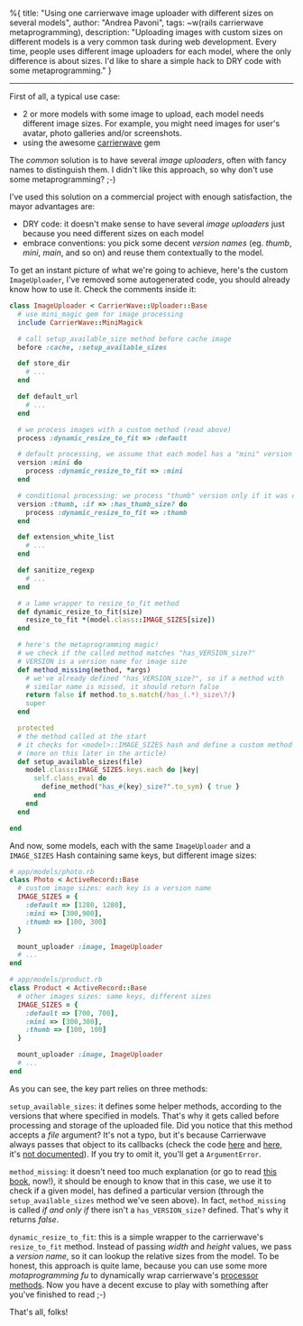 %{
title: "Using one carrierwave image uploader with different sizes on several models",
author: "Andrea Pavoni",
tags: ~w(rails carrierwave metaprogramming),
description: "Uploading images with custom sizes on different models is a very common task during web development. Every time, people uses different image uploaders for each model, where the only difference is about sizes. I'd like to share a simple hack to DRY code with some metaprogramming."
}

---

First of all, a typical use case:

- 2 or more models with some image to upload, each model needs different image sizes. For example, you might need images for user's avatar, photo galleries and/or screenshots.
- using the awesome [carrierwave](https://github.com/jnicklas/carrierwave) gem

The _common_ solution is to have several _image uploaders_, often with fancy names to distinguish them. I didn't like this approach, so why don't use some metaprogramming? ;-)

I've used this solution on a commercial project with enough satisfaction, the mayor advantages are:

- DRY code: it doesn't make sense to have several _image uploaders_ just because you need different sizes on each model
- embrace conventions: you pick some decent _version names_ (eg. _thumb_, _mini_, _main_, and so on) and reuse them contextually to the model.

To get an instant picture of what we're going to achieve, here's the custom `ImageUploader`, I've removed some autogenerated code, you should already know how to use it. Check the comments inside it:

```ruby
class ImageUploader < CarrierWave::Uploader::Base
  # use mini_magic gem for image processing
  include CarrierWave::MiniMagick

  # call setup_available_size method before cache image
  before :cache, :setup_available_sizes

  def store_dir
    # ...
  end

  def default_url
    # ...
  end

  # we process images with a custom method (read above)
  process :dynamic_resize_to_fit => :default

  # default processing, we assume that each model has a "mini" version
  version :mini do
    process :dynamic_resize_to_fit => :mini
  end

  # conditional processing: we process "thumb" version only if it was defined in model
  version :thumb, :if => :has_thumb_size? do
    process :dynamic_resize_to_fit => :thumb
  end

  def extension_white_list
    # ...
  end

  def sanitize_regexp
    # ...
  end

  # a lame wrapper to resize_to_fit method
  def dynamic_resize_to_fit(size)
    resize_to_fit *(model.class::IMAGE_SIZES[size])
  end

  # here's the metaprogramming magic!
  # we check if the called method matches "has_VERSION_size?"
  # VERSION is a version name for image size
  def method_missing(method, *args)
    # we've already defined "has_VERSION_size?", so if a method with
    # similar name is missed, it should return false
    return false if method.to_s.match(/has_(.*)_size\?/)
    super
  end

  protected
  # the method called at the start
  # it checks for <model>::IMAGE_SIZES hash and define a custom method "has_VERSION_size?"
  # (more on this later in the article)
  def setup_available_sizes(file)
    model.class::IMAGE_SIZES.keys.each do |key|
      self.class_eval do
        define_method("has_#{key}_size?".to_sym) { true }
      end
    end
  end

end
```

And now, some models, each with the same `ImageUploader` and a `IMAGE_SIZES` Hash containing same keys, but different image sizes:

```ruby
# app/models/photo.rb
class Photo < ActiveRecord::Base
  # custom image sizes: each key is a version name
  IMAGE_SIZES = {
    :default => [1280, 1280],
    :mini => [300,900],
    :thumb => [100, 300]
  }

  mount_uploader :image, ImageUploader
  # ...
end

# app/models/product.rb
class Product < ActiveRecord::Base
  # other images sizes: same keys, different sizes
  IMAGE_SIZES = {
    :default => [700, 700],
    :mini => [300,300],
    :thumb => [100, 100]
  }

  mount_uploader :image, ImageUploader
  # ...
end
```

As you can see, the key part relies on three methods:

`setup_available_sizes`: it defines some helper methods, according to the versions that where specified in models. That's why it gets called before processing and storage of the uploaded file. Did you notice that this method accepts a _file_ argument? It's not a typo, but it's because Carrierwave always passes that object to its callbacks (check the code [here](https://github.com/jnicklas/carrierwave/blob/master/lib/carrierwave/uploader/cache.rb#L112) and [here](https://github.com/jnicklas/carrierwave/blob/master/lib/carrierwave/uploader/callbacks.rb#L15), it's [not documented](https://github.com/jnicklas/carrierwave/wiki/How-to%3A-use-callbacks)). If you try to omit it, you'll get a `ArgumentError`.

`method_missing`: it doesn't need too much explanation (or go to read [this book](http://pragprog.com/book/ppmetr/metaprogramming-ruby), now!), it should be enough to know that in this case, we use it to check if a given model, has defined a particular version (through the `setup_available_sizes` method we've seen above). In fact, `method_missing` is called _if and only if_ there isn't a `has_VERSION_size?` defined. That's why it returns _false_.

`dynamic_resize_to_fit`: this is a simple wrapper to the carrierwave's `resize_to_fit` method. Instead of passing _width_ and _height_ values, we pass a _version name_, so it can lookup the relative sizes from the model. To be honest, this approach is quite lame, because you can use some more _motaprogramming fu_ to dynamically wrap carrierwave's [processor methods](https://github.com/jnicklas/carrierwave/blob/master/lib/carrierwave/processing/mini_magick.rb). Now you have a decent excuse to play with something after you've finished to read ;-)

That's all, folks!

